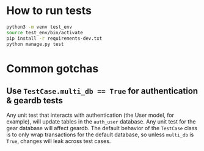 # How to run tests

```bash
python3 -m venv test_env
source test_env/bin/activate
pip install -r requirements-dev.txt
python manage.py test
```

# Common gotchas
## Use `TestCase.multi_db == True` for authentication & geardb tests
Any unit test that interacts with authentication (the User model, for example), will
update tables in the `auth_user` database. Any unit test for the gear database will affect
geardb. The default behavior of the `TestCase` class is to only wrap
transactions for the default database, so unless `multi_db` is `True`, changes will leak 
across test cases.
